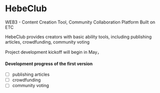 # HebeClub
WEB3 - Content Creation Tool, Community Collaboration Platform Built on ETC

HebeClub provides creators with basic ability tools, including publishing articles, crowdfunding, community voting

Project development kickoff will begin in May，

#### Development progress of the first version
- [ ] publishing articles
- [ ] crowdfunding
- [ ] community voting
